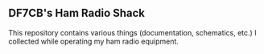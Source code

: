 DF7CB's Ham Radio Shack
-----------------------

This repository contains various things (documentation, schematics, etc.) I
collected while operating my ham radio equipment.
